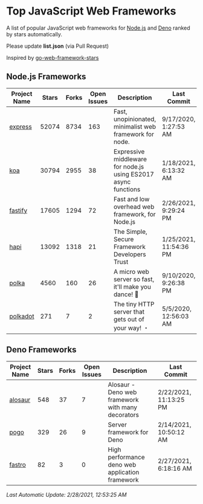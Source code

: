 # Top JavaScript Web Frameworks
A list of popular JavaScript web frameworks for [Node.js](https://nodejs.org) and [Deno](https://deno.land) ranked by stars automatically.

Please update **list.json** (via Pull Request)

Inspired by [go-web-framework-stars](https://github.com/mingrammar/go-web*framework-stars)

## Node.js Frameworks

| Project Name | Stars | Forks | Open Issues | Description | Last Commit |
| ------------ | ----- | ----- | ----------- | ----------- | ----------- |
| [express](https://github.com/expressjs/express) | 52074 | 8734 | 163 | Fast, unopinionated, minimalist web framework for node. | 9/17/2020, 1:27:53 AM | 
| [koa](https://github.com/koajs/koa) | 30794 | 2955 | 38 | Expressive middleware for node.js using ES2017 async functions | 1/18/2021, 6:13:32 AM | 
| [fastify](https://github.com/fastify/fastify) | 17605 | 1294 | 72 | Fast and low overhead web framework, for Node.js | 2/26/2021, 9:29:24 PM | 
| [hapi](https://github.com/hapijs/hapi) | 13092 | 1318 | 21 | The Simple, Secure Framework Developers Trust | 1/25/2021, 11:54:36 PM | 
| [polka](https://github.com/lukeed/polka) | 4560 | 160 | 26 | A micro web server so fast, it'll make you dance! :dancers: | 9/10/2020, 9:26:38 PM | 
| [polkadot](https://github.com/lukeed/polkadot) | 271 | 7 | 2 | The tiny HTTP server that gets out of your way!     ・   | 5/5/2020, 12:56:03 AM | 

## Deno Frameworks

| Project Name | Stars | Forks | Open Issues | Description | Last Commit |
| ------------ | ----- | ----- | ----------- | ----------- | ----------- |
| [alosaur](https://github.com/alosaur/alosaur) | 548 | 37 | 7 | Alosaur - Deno web framework with many decorators | 2/22/2021, 11:13:25 PM | 
| [pogo](https://github.com/sholladay/pogo) | 329 | 26 | 9 | Server framework for Deno | 2/14/2021, 10:50:12 AM | 
| [fastro](https://github.com/fastrojs/fastro) | 82 | 3 | 0 | High performance deno web application framework | 2/27/2021, 6:18:16 AM | 

*Last Automatic Update: 2/28/2021, 12:53:25 AM*